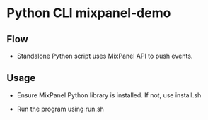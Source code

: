 # Python CLI mixpanel-demo

## Flow 

* Standalone Python script uses MixPanel API to push events. 

## Usage 

* Ensure MixPanel Python library is installed. If not, use install.sh

* Run the program using run.sh 
